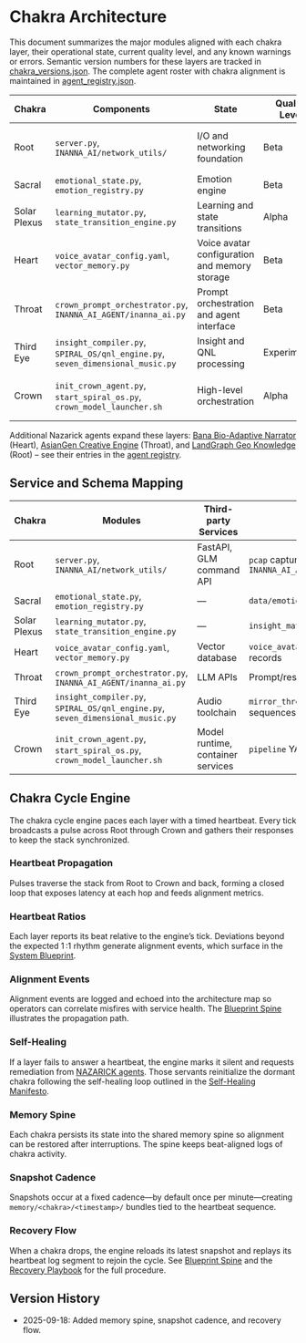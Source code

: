 # Chakra Architecture

This document summarizes the major modules aligned with each chakra layer, their operational state, current quality level, and any known warnings or errors. Semantic version numbers for these layers are tracked in [chakra_versions.json](chakra_versions.json). The complete agent roster with chakra alignment is maintained in [agent_registry.json](../agents/nazarick/agent_registry.json).

| Chakra | Components | State | Quality Level | Known Warnings/Errors |
| --- | --- | --- | --- | --- |
| Root | `server.py`, `INANNA_AI/network_utils/` | I/O and networking foundation | Beta | Network capture may require elevated permissions |
| Sacral | `emotional_state.py`, `emotion_registry.py` | Emotion engine | Beta | Registry entries still growing |
| Solar Plexus | `learning_mutator.py`, `state_transition_engine.py` | Learning and state transitions | Alpha | Mutations can produce unstable states |
| Heart | `voice_avatar_config.yaml`, `vector_memory.py` | Voice avatar configuration and memory storage | Beta | Vector store requires running database |
| Throat | `crown_prompt_orchestrator.py`, `INANNA_AI_AGENT/inanna_ai.py` | Prompt orchestration and agent interface | Beta | None currently |
| Third Eye | `insight_compiler.py`, `SPIRAL_OS/qnl_engine.py`, `seven_dimensional_music.py` | Insight and QNL processing | Experimental | QNL engine emits occasional warnings |
| Crown | `init_crown_agent.py`, `start_spiral_os.py`, `crown_model_launcher.sh` | High-level orchestration | Alpha | Startup scripts assume local model availability |

Additional Nazarick agents expand these layers:
[Bana Bio-Adaptive Narrator](nazarick_agents.md#bana-bio-adaptive-narrator) (Heart),
[AsianGen Creative Engine](nazarick_agents.md#asiangen-creative-engine) (Throat), and
[LandGraph Geo Knowledge](nazarick_agents.md#landgraph-geo-knowledge) (Root) – see their entries in the [agent registry](../agents/nazarick/agent_registry.json).

## Service and Schema Mapping

| Chakra | Modules | Third-party Services | Data Schemas |
| --- | --- | --- | --- |
| Root | `server.py`, `INANNA_AI/network_utils/` | FastAPI, GLM command API | `pcap` captures, `INANNA_AI_AGENT/network_utils_config.json` |
| Sacral | `emotional_state.py`, `emotion_registry.py` | — | `data/emotion_registry.json` |
| Solar Plexus | `learning_mutator.py`, `state_transition_engine.py` | — | `insight_matrix.json` |
| Heart | `voice_avatar_config.yaml`, `vector_memory.py` | Vector database | `voice_avatar_config.yaml`, embedding records |
| Throat | `crown_prompt_orchestrator.py`, `INANNA_AI_AGENT/inanna_ai.py` | LLM APIs | Prompt/response JSON payloads |
| Third Eye | `insight_compiler.py`, `SPIRAL_OS/qnl_engine.py`, `seven_dimensional_music.py` | Audio toolchain | `mirror_thresholds.json`, QNL glyph sequences |
| Crown | `init_crown_agent.py`, `start_spiral_os.py`, `crown_model_launcher.sh` | Model runtime, container services | `pipeline` YAML, `ritual_profile.json` |

## Chakra Cycle Engine

The chakra cycle engine paces each layer with a timed heartbeat. Every tick
broadcasts a pulse across Root through Crown and gathers their responses to
keep the stack synchronized.

### Heartbeat Propagation

Pulses traverse the stack from Root to Crown and back, forming a closed loop
that exposes latency at each hop and feeds alignment metrics.

### Heartbeat Ratios

Each layer reports its beat relative to the engine’s tick. Deviations beyond
the expected 1 :1 rhythm generate alignment events, which surface in the
[System Blueprint](system_blueprint.md#chakra-cycle-engine).

### Alignment Events

Alignment events are logged and echoed into the architecture map so operators
can correlate misfires with service health. The
[Blueprint Spine](blueprint_spine.md#heartbeat-propagation-and-self-healing)
illustrates the propagation path.

### Self-Healing

If a layer fails to answer a heartbeat, the engine marks it silent and
requests remediation from [NAZARICK agents](nazarick_agents.md). Those
servants reinitialize the dormant chakra following the self-healing loop
outlined in the [Self-Healing Manifesto](self_healing_manifesto.md).

### Memory Spine

Each chakra persists its state into the shared memory spine so alignment
can be restored after interruptions. The spine keeps beat-aligned logs of
chakra activity.

### Snapshot Cadence

Snapshots occur at a fixed cadence—by default once per minute—creating
`memory/<chakra>/<timestamp>/` bundles tied to the heartbeat sequence.

### Recovery Flow

When a chakra drops, the engine reloads its latest snapshot and replays
its heartbeat log segment to rejoin the cycle. See
[Blueprint Spine](blueprint_spine.md#memory-spine) and the
[Recovery Playbook](recovery_playbook.md#snapshot-recovery) for the full
procedure.

## Version History

- 2025-09-18: Added memory spine, snapshot cadence, and recovery flow.
